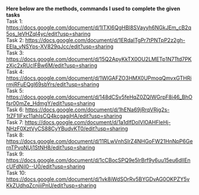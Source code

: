 <b>Here below are the methods, commands I used to complete the given tasks</b>
<br>
Task 1: https://docs.google.com/document/d/1lTXI6QgHBl8SVayyh6NGkJEm_cB2q5os_IeVHZqI4yc/edit?usp=sharing 
<br>
Task 2: https://docs.google.com/document/d/1ERdaITgPr7tPNTpP2z2gh-EEIa_yNSYps-XV829qJcc/edit?usp=sharing
<br>
Task 3: https://docs.google.com/document/d/15Q2ApyKkTX0OU2LMETp1N7Ttd7PKzXjc2xRUclFBw6M/edit?usp=sharing
<br>
Task 4: https://docs.google.com/document/d/1WlGAFZO3HMX0UPmoqQmvxGTHRirmjRFuEQgI69sbYrs/edit?usp=sharing
<br>
Task 5: https://docs.google.com/document/d/148dCSv5feHqZ0ZQIWGrpF8i46_BhOfsr00mZe_HdmgY/edit?usp=sharing
<br>
Task 6: https://docs.google.com/document/d/1hENa69jRrqVRjg2s-1tZF1IFxc11ahIsCQ4kcgagjHA/edit?usp=sharing
<br>
Task 7: https://docs.google.com/document/d/1a1dlfDoIVlOAHFleHj-NHzF0XztVyCS88CyYBudvKT0/edit?usp=sharing
<br>
Task 8: https://docs.google.com/document/d/11RLwVnhSIrZ4NHGoFW21HnNpP6GernTPvoNUj1StNH8/edit?usp=sharing
<br>
Task 9: https://docs.google.com/document/d/1cCBocSPQ9e5lrBrf9y6uu15eu6dlIEncUFdNiI0--U0/edit?usp=sharing
<br>
Task 10: https://docs.google.com/document/d/1vk8iWdSOrRv5BYGDvAG0OKPZY5vKkZUdhqZcnjiiPnU/edit?usp=sharing
